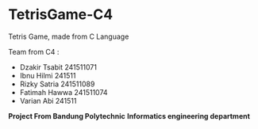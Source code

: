 # TetrisGame-C4
Tetris Game, made from C Language

Team from C4 :
- Dzakir Tsabit 241511071
- Ibnu Hilmi 241511
- Rizky Satria 241511089
- Fatimah Hawwa 241511074
- Varian Abi 241511

**Project From Bandung Polytechnic**
**Informatics engineering department**
